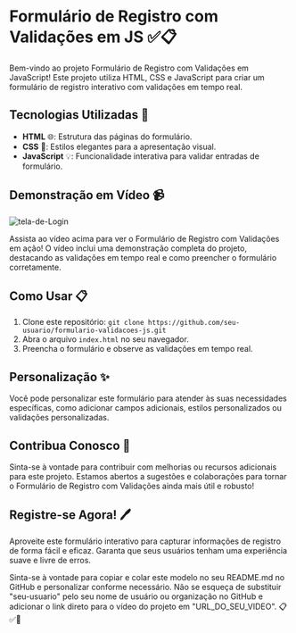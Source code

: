 # Formulário de Registro com Validações em JS ✅📋

Bem-vindo ao projeto Formulário de Registro com Validações em JavaScript! Este projeto utiliza HTML, CSS e JavaScript para criar um formulário de registro interativo com validações em tempo real.

## Tecnologias Utilizadas 🚀

- **HTML** 🌐: Estrutura das páginas do formulário.
- **CSS** 🎨: Estilos elegantes para a apresentação visual.
- **JavaScript** 💡: Funcionalidade interativa para validar entradas de formulário.

## Demonstração em Vídeo 📹

![tela-de-Login](https://user-images.githubusercontent.com/102436341/235765526-605aa8ba-3dc2-46df-82bd-90e7ce2ec531.png)

Assista ao vídeo acima para ver o Formulário de Registro com Validações em ação! O vídeo inclui uma demonstração completa do projeto, destacando as validações em tempo real e como preencher o formulário corretamente.

## Como Usar 📋

1. Clone este repositório: `git clone https://github.com/seu-usuario/formulario-validacoes-js.git`
2. Abra o arquivo `index.html` no seu navegador.
3. Preencha o formulário e observe as validações em tempo real.

## Personalização ✨

Você pode personalizar este formulário para atender às suas necessidades específicas, como adicionar campos adicionais, estilos personalizados ou validações personalizadas.

## Contribua Conosco 🤝

Sinta-se à vontade para contribuir com melhorias ou recursos adicionais para este projeto. Estamos abertos a sugestões e colaborações para tornar o Formulário de Registro com Validações ainda mais útil e robusto!

## Registre-se Agora! 🖊️

Aproveite este formulário interativo para capturar informações de registro de forma fácil e eficaz. Garanta que seus usuários tenham uma experiência suave e livre de erros.

Sinta-se à vontade para copiar e colar este modelo no seu README.md no GitHub e personalizar conforme necessário. Não se esqueça de substituir "seu-usuario" pelo seu nome de usuário ou organização no GitHub e adicionar o link direto para o vídeo do projeto em "URL_DO_SEU_VIDEO". 📋✅🚀
